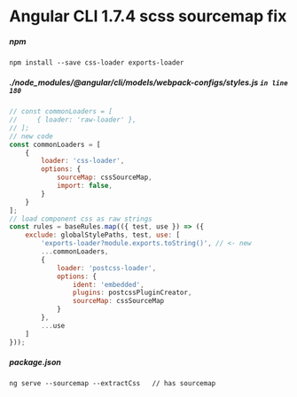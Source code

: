 # Angular CLI 1.7.4 scss sourcemap fix

##### npm
`npm install --save css-loader exports-loader`

##### ./node_modules/@angular/cli/models/webpack-configs/styles.js `in line 180`
```javascript
// const commonLoaders = [
//     { loader: 'raw-loader' },
// ];
// new code
const commonLoaders = [
    {
        loader: 'css-loader',
        options: {
            sourceMap: cssSourceMap,
            import: false,
        }
    }
];
// load component css as raw strings
const rules = baseRules.map(({ test, use }) => ({
    exclude: globalStylePaths, test, use: [
        'exports-loader?module.exports.toString()', // <- new
        ...commonLoaders,
        {
            loader: 'postcss-loader',
            options: {
                ident: 'embedded',
                plugins: postcssPluginCreator,
                sourceMap: cssSourceMap
            }
        },
        ...use
    ]
}));
```

##### package.json
`ng serve --sourcemap --extractCss   // has sourcemap ` 
